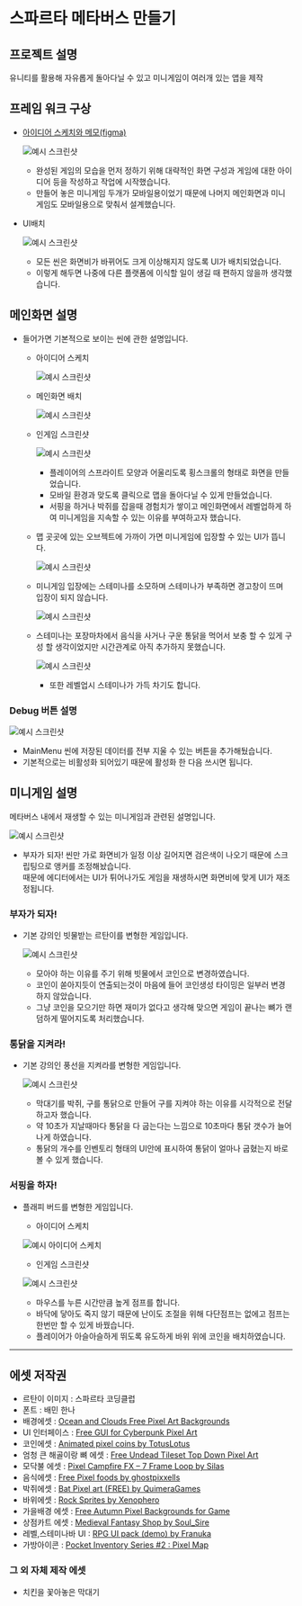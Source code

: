 # 스파르타 메타버스 만들기
## 프로젝트 설명
유니티를 활용해 자유롭게 돌아다닐 수 있고 미니게임이 여러개 있는 앱을 제작
## 프레임 워크 구상
* [아이디어 스케치와 메모(figma)](https://www.figma.com/design/sdNSlmYnrTuJmzQBm5uW8c/%EC%A0%9C%EB%AA%A9-%EC%97%86%EC%9D%8C?node-id=0-1&p=f&t=PAP5glTawhADmwMq-0)
  
  ![예시 스크린샷](https://github.com/parkha6/UnityProject/blob/main/Capture/FrameWork.jpg?raw=true)  
  + 완성된 게임의 모습을 먼저 정하기 위해 대략적인 화면 구성과 게임에 대한 아이디어 등을 작성하고 작업에 시작했습니다.
  + 만들어 놓은 미니게임 두개가 모바일용이었기 때문에 나머지 메인화면과 미니게임도 모바일용으로 맞춰서 설계했습니다.
* UI배치
  
  ![예시 스크린샷](https://github.com/parkha6/UnityProject/blob/main/Capture/FreeAspect.jpg?raw=true)
  
  + 모든 씬은 화면비가 바뀌어도 크게 이상해지지 않도록 UI가 배치되었습니다.
  + 이렇게 해두면 나중에 다른 플랫폼에 이식할 일이 생길 때 편하지 않을까 생각했습니다.  
## 메인화면 설명
* 들어가면 기본적으로 보이는 씬에 관한 설명입니다.  
  + 아이디어 스케치
      
    ![예시 스크린샷](https://github.com/parkha6/UnityProject/blob/main/Capture/MainMenuIdeaSketch.jpg?raw=true)  
  + 메인화면 배치
  
    ![예시 스크린샷](https://github.com/parkha6/UnityProject/blob/main/Capture/MainMenuFullShot.jpg?raw=true)
  + 인게임 스크린샷

    ![예시 스크린샷](https://github.com/parkha6/UnityProject/blob/main/Capture/MainMenu.jpg?raw=true)  
    - 플레이어의 스프라이트 모양과 어울리도록 횡스크롤의 형태로 화면을 만들었습니다.
    - 모바일 환경과 맞도록 클릭으로 맵을 돌아다닐 수 있게 만들었습니다.
    - 서핑을 하거나 박쥐를 잡을때 경험치가 쌓이고 메인화면에서 레벨업하게 하여 미니게임을 지속할 수 있는 이유를 부여하고자 했습니다. 
  
  + 맵 곳곳에 있는 오브젝트에 가까이 가면 미니게임에 입장할 수 있는 UI가 뜹니다.  
  
    ![예시 스크린샷](https://github.com/parkha6/UnityProject/blob/main/Capture/Main.jpg?raw=true)  

  + 미니게임 입장에는 스테미나를 소모하며 스테미나가 부족하면 경고창이 뜨며 입장이 되지 않습니다.  
  
    ![예시 스크린샷](https://github.com/parkha6/UnityProject/blob/main/Capture/NoStemina.jpg?raw=true)

  + 스테미나는 포장마차에서 음식을 사거나 구운 통닭을 먹어서 보충 할 수 있게 구성 할 생각이었지만 시간관계로 아직 추가하지 못했습니다.
    
    ![예시 스크린샷](https://github.com/parkha6/UnityProject/blob/main/Capture/Store.jpg)
    - 또한 레벨업시 스테미나가 가득 차기도 합니다.
### Debug 버튼 설명
  ![예시 스크린샷](https://github.com/parkha6/UnityProject/blob/main/Capture/DebugButton.jpg?raw=true)
  + MainMenu 씬에 저장된 데이터를 전부 지울 수 있는 버튼을 추가해뒀습니다.
  + 기본적으로는 비활성화 되어있기 때문에 활성화 한 다음 쓰시면 됩니다.
  
## 미니게임 설명
메타버스 내에서 재생할 수 있는 미니게임과 관련된 설명입니다.  

  ![예시 스크린샷](https://github.com/parkha6/UnityProject/blob/main/Capture/FreeAspect2.jpg?raw=true)  

  + 부자가 되자! 씬만 가로 화면비가 일정 이상 길어지면 검은색이 나오기 때문에 스크립팅으로 앵커를 조정해놨습니다.  
  때문에 에디터에서는 UI가 튀어나가도 게임을 재생하시면 화면비에 맞게 UI가 재조정됩니다. 
### 부자가 되자!  
  
* 기본 강의인 빗물받는 르탄이를 변형한 게임입니다.
    
  ![예시 스크린샷](https://github.com/parkha6/UnityProject/blob/main/Capture/RtanRain.jpg?raw=true)  
  + 모아야 하는 이유를 주기 위해 빗물에서 코인으로 변경하였습니다.  
  + 코인이 쏟아지듯이 연출되는것이 마음에 들어 코인생성 타이밍은 일부러 변경하지 않았습니다.  
  + 그냥 코인을 모으기만 하면 재미가 없다고 생각해 맞으면 게임이 끝나는 뼈가 랜덤하게 떨어지도록 처리했습니다.
### 통닭을 지켜라!  
  
* 기본 강의인 풍선을 지켜라를 변형한 게임입니다.  
  
  ![예시 스크린샷](https://github.com/parkha6/UnityProject/blob/main/Capture/MyShield.jpg?raw=true)  
  + 막대기를 박쥐, 구를 통닭으로 만들어 구를 지켜야 하는 이유를 시각적으로 전달하고자 했습니다.
  + 약 10초가 지날때마다 통닭을 다 굽는다는 느낌으로 10초마다 통닭 갯수가 늘어나게 하였습니다.
  + 통닭의 개수를 인벤토리 형태의 UI안에 표시하여 통닭이 얼마나 굽혔는지 바로 볼 수 있게 했습니다.
### 서핑을 하자!  
* 플래피 버드를 변형한 게임입니다.  
  
  + 아이디어 스케치
  
  ![예시 아이디어 스케치](https://github.com/parkha6/UnityProject/blob/main/Capture/RtanSurfSketch.jpg?raw=true)
    
  + 인게임 스크린샷
  
   ![예시 스크린샷](https://github.com/parkha6/UnityProject/blob/main/Capture/RtanSurf.jpg?raw=true)
  
  + 마우스를 누른 시간만큼 높게 점프를 합니다.  
  + 바닥에 닿아도 죽지 않기 때문에 난이도 조절을 위해 다단점프는 없에고 점프는 한번만 할 수 있게 바꿨습니다.  
  + 플레이어가 아슬아슬하게 뛰도록 유도하게 바위 위에 코인을 배치하였습니다.  
***
## 에셋 저작권
* 르탄이 이미지 : 스파르타 코딩클럽
* 폰트 : 배민 한나
* 배경에셋 : [Ocean and Clouds Free Pixel Art Backgrounds](https://craftpix.net/freebies/ocean-and-clouds-free-pixel-art-backgrounds/)
* UI 인터페이스 : [Free GUI for Cyberpunk Pixel Art](https://craftpix.net/freebies/free-gui-for-cyberpunk-pixel-art/)
* 코인에셋 : [Animated pixel coins by TotusLotus](https://totuslotus.itch.io/pixel-coins)
* 엄청 큰 해골이랑 뼈 에셋 : [Free Undead Tileset Top Down Pixel Art](https://craftpix.net/freebies/free-undead-tileset-top-down-pixel-art/?num=1&count=52&sq=undead&pos=3)
* 모닥불 에셋 : [Pixel Campfire FX – 7 Frame Loop by Silas](https://srobinson111.itch.io/pixel-campfire)
* 음식에셋 : [Free Pixel foods by ghostpixxells](https://ghostpixxells.itch.io/pixelfood)
* 박쥐에셋 : [Bat Pixel art (FREE) by QuimeraGames](https://quimeragames.itch.io/bat-pixel-art-free)
* 바위에셋 : [Rock Sprites by Xenophero](https://xenophero.itch.io/rock-sprites)
* 가을배경 에셋 : [Free Autumn Pixel Backgrounds for Game](https://craftpix.net/freebies/free-autumn-pixel-backgrounds-for-game/)
* 상점카트 에셋 : [Medieval Fantasy Shop by Soul_Sire](https://soulcode.itch.io/shop-asset-rpg)
* 레벨,스테미나바 UI : [RPG UI pack (demo) by Franuka ](https://franuka.itch.io/rpg-ui-pack-demo)
* 가방아이콘 : [Pocket Inventory Series #2 : Pixel Map](https://humblepixel.itch.io/pocket-inventory-series-2-pixel-map)
### 그 외 자체 제작 에셋
* 치킨을 꽃아놓은 막대기
